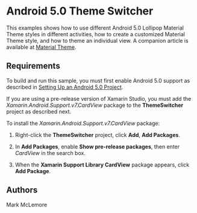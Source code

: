 Android 5.0 Theme Switcher
==========================

This examples shows how to use different Android 5.0 Lollipop Material Theme 
styles in different activities, how to create a customized
Material Theme style, and how to theme an individual view.
A companion article is available at
[Material Theme](http://developer.xamarin.com/guides/android/platform_features/android_l/material_theme).

Requirements
------------

To build and run this sample, you must first enable Android 5.0 support as 
described in 
[Setting Up an Android 5.0 Project](http://developer.xamarin.com/guides/android/platform_features/android_l/introduction_to_android_l#settingup).

If you are using a pre-release version of Xamarin Studio, you must add 
the *Xamarin.Android.Support.v7.CardView* package to the **ThemeSwitcher** 
project as described next.

To install the *Xamarin.Android.Support.v7.CardView* package:

1.  Right-click the **ThemeSwitcher** project, click **Add**, **Add Packages**.

2.  In **Add Packages**, enable **Show pre-release packages**, then
    enter *CardView* in the search box. 

3.  When the **Xamarin Support Library CardView** package appears, 
    click **Add Package**.

Authors
-------
Mark McLemore

